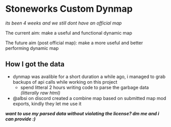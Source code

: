 # Stoneworks Custom Dynmap
*its been 4 weeks and we still dont have an official map*

The current aim: make a useful and functional dynamic map

The future aim (post official map): make a more useful and better performing dynamic map

## How I got the data
- dynmap was avalible for a short duration a while ago, i managed to grab backups of api calls while working on this project
  - spend litteral 2 hours writing code to parse the garbage data *(litterally raw html)*
- @albsi on discord created a combine map based on submitted map mod exports, kindly they let me use it

***want to use my parsed data without violating the license? dm me and i can provide :)***